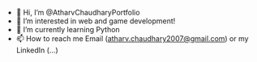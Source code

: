 - 👋 Hi, I’m @AtharvChaudharyPortfolio
- 👀 I’m interested in web and game development!
- 🌱 I’m currently learning Python
- 📫 How to reach me Email (atharv.chaudhary2007@gmail.com) or my LinkedIn (...)

<!---
AtharvChaudharyPortfolio/AtharvChaudharyPortfolio is a ✨ special ✨ repository because its `README.md` (this file) appears on your GitHub profile.
You can click the Preview link to take a look at your changes.
--->
